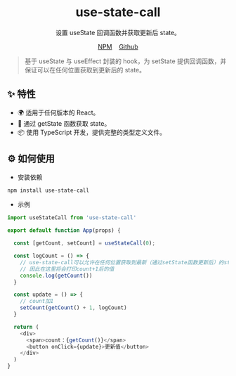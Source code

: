 <h1 align="center">use-state-call</h1>

<div align="center">
  
设置 useState 回调函数并获取更新后 state。

[NPM][npm-url]&nbsp;&nbsp;&nbsp;&nbsp;[Github][github-url]

[npm-url]: https://www.npmjs.com/package/use-state-call
[github-url]: https://github.com/lwq0615/use-state-call.git
  
</div>

> 基于 useState 与 useEffect 封装的 hook，为 setState 提供回调函数，并保证可以在任何位置获取到更新后的 state。

## ✨ 特性

- 🌍 适用于任何版本的 React。
- 🌈 通过 getState 函数获取 state。
- 📦 使用 TypeScript 开发，提供完整的类型定义文件。

## ⚙️ 如何使用

- 安装依赖

```bash
npm install use-state-call
```

- 示例

```javascript
import useStateCall from 'use-state-call'

export default function App(props) {

  const [getCount, setCount] = useStateCall(0);

  const logCount = () => {
    // use-state-call可以允许在任何位置获取到最新（通过setState函数更新后）的state
    // 因此在这里将会打印count+1后的值
    console.log(getCount())
  }

  const update = () => {
    // count加1
    setCount(getCount() + 1, logCount)
  }

  return (
    <div>
      <span>count：{getCount()}</span>
      <button onClick={update}>更新值</button>
    </div>
  )
}

```

